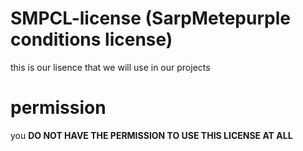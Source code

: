 # SMPCL-license (SarpMetepurple conditions license)
this is our lisence that we will use in our
projects

# permission
you **DO NOT HAVE THE PERMISSION TO
USE THIS LICENSE AT ALL**
